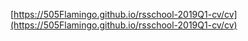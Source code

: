[https://505Flamingo.github.io/rsschool-2019Q1-cv/cv](https://505Flamingo.github.io/rsschool-2019Q1-cv/cv)